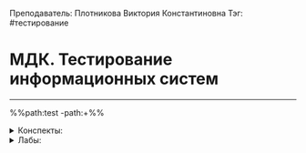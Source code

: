 Преподаватель: Плотникова Виктория Константиновна
Тэг: #тестирование 
# МДК. Тестирование информационных систем
---

%%path:test -path:+%%

<details>
    <summary>Конспекты:</summary>

| №      |        |        |        |        |        |        |        |        |         |
| ------ | ------ | ------ | ------ | ------ | ------ | ------ | ------ | ------ | ------- |
| [K1][]  | [K2][]  | [K3][]  | 4  | 5  | 6  | 7  | 8  | 9  | 10  |

</details>

<details>
    <summary>Лабы:</summary>

| №   |     |     |     |     |     |     |     |     |     |
| --- | --- | --- | --- | --- | --- | --- | --- | --- | --- |
|     |     |     |     |     |     |     |     |     |     |

</details>

[K1]: test(1)
[K2]: test(2)
[K3]: test(3)